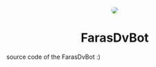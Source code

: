 <div align="center">
<img src="https://user-images.githubusercontent.com/93007857/212830896-3c5a1487-b0a0-40eb-9bfc-c308b0e28571.jpg" style="border-radius: 100%">
  <h1>FarasDvBot</h1>
</div>
source code of the FarasDvBot :)
